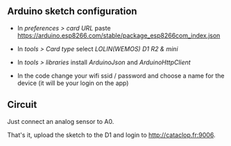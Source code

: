 Arduino sketch configuration
---

* In *preferences > card URL* paste https://arduino.esp8266.com/stable/package_esp8266com_index.json
* In *tools > Card type* select *LOLIN(WEMOS) D1 R2 & mini*
* In *tools > libraries* install *ArduinoJson* and *ArduinoHttpClient*

* In the code change your wifi ssid / password and choose a name for the device (it will be your login on the app)

Circuit
---
Just connect an analog sensor to A0.

That's it, upload the sketch to the D1 and login to http://cataclop.fr:9006.